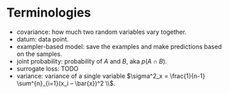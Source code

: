 # Terminologies

- covariance: how much two random variables vary together.
- datum: data point.
- exampler-based model: save the examples and make predictions based on the samples.
- joint probability: probability of $A$ and $B$, aka $p(A ∩ B)$.
- surrogate loss: TODO
- variance: variance of a single variable $\sigma^2_x = \frac{1}{n-1} \sum^{n}_{i=1}(x_i – \bar{x})^2 \\$.
